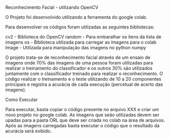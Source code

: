 Reconhecimento Facial - utilizando OpenCV

O Projeto foi desenvolvido utilizando a ferramenta do google colab.

Para desenvolver os códigos foram utilizadas as seguintes bibliotecas:

cv2 - Biblioteca do OpenCV
random - Para embaralhar os itens da lista de imagens
os - Biblioteca utilizada para carregar as imagens para o colab
Image - Utilizada para manipulação das imagens no python
numpy

O projeto trata-se de reconhecimento facial através de um ensaio de imagens onde 70% das imagens de uma pessoa foram utilizadas para realizar o treinamento do classificador e os outros 30% são utilizados juntamente com o classificador treinado para realizar o reconhecimento.
O código realizar o treinamento e o teste utilizando de 10 a 20 componentes principais e registra a acurácia de cada execução (percetual de acerto das imagens).

Como Executar

Para executar, basta copiar o código presente no arquivo XXX e criar um novo projeto no google colab. As imagens que seão utilizadas devem ser upadas para a pasta ORL que deve ser criada no colab na área de arquivos. Após as imagens carregadas basta executar o código que o resultado da acurácia será exibido.
